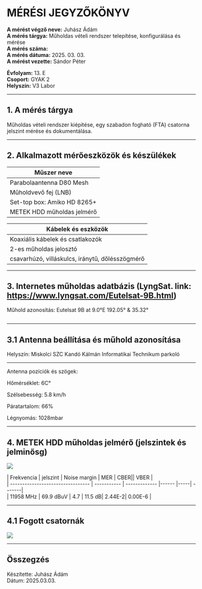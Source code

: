 
# MÉRÉSI JEGYZŐKÖNYV

**A mérést végző neve:** Juhász Ádám     
**A mérés tárgya:** Műholdas vételi rendszer telepítése, konfigurálása és mérése           
**A mérés száma:**     
**A mérés dátuma:** 2025. 03. 03.         
**A mérést vezette:** Sándor Péter   

**Évfolyam:** 13. E  
**Csoport:** GYAK 2  
**Helyszín:** V3 Labor  

--------------
## 1. A mérés tárgya  

Műholdas vételi rendszer kiépítése, egy szabadon fogható (FTA) csatorna jelszint mérése és dokumentálása.    


--------------------------

## 2. Alkalmazott mérőeszközök és készülékek

| Műszer neve                                       |  
| ------------------------------------------------- | 
| Parabolaantenna D80 Mesh                          |  
| Műholdvevő fej (LNB)                              |  
| Set-top box: Amiko HD 8265+                       |  
| METEK HDD műholdas jelmérő                        |  
 

|         Kábelek és eszközök              | 
| ------------------------------------------------- | 
|         Koaxiális kábelek és csatlakozók             |   
|         2-es műholdas jelosztó             | 
|         csavarhúzó, villáskulcs, iránytű, dőlésszögmérő             | 


------------------------------------------------------------------- 

## 3. Internetes műholdas adatbázis (LyngSat. link: https://www.lyngsat.com/Eutelsat-9B.html)  

Műhold azonosítás: Eutelsat 9B at 9.0°E 192.05° & 35.32° 


<img src="">


-------------------------------------------------------------------------
## 3.1 Antenna beállítása és műhold azonosítása   

Helyszín: Miskolci SZC Kandó Kálmán Informatikai Technikum parkoló

----------------------------------------------------------------------- 

Antenna pozíciók és szögek:  

Hőmérséklet: 6C°  

Szélsebesség: 5.8 km/h 

Páratartalom: 66%  

Légnyomás: 1028mbar



-------------------------------------------------------------------------
## 4. METEK HDD műholdas jelmérő (jelszintek és jelminősg)    

<img src="https://github.com/user-attachments/assets/dd1c2d42-9f06-4898-9f46-c36c27bda5f2">   

| Frekvencia                        | jelszint      | Noise margin | MER   | CBER|| VBER |   
| --------------------------------- | ----------- | ------------- |------  |-----| -------|   
|      11958 MHz                     |   69.9 dBuV    |  4.7      | 11.5 dB| 2.44E-2| 0.00E-6 |    


------------------------------------

## 4.1 Fogott csatornák 

<img src="https://github.com/user-attachments/assets/a6bc5c27-8937-4e66-8f41-3d9ec90fc448">

-------------------------------------------------------------------------  


## Összegzés
 

Készítette: Juhász Ádám  
Dátum: 2025.03.03.    

